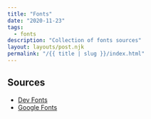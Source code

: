 ```yaml
---
title: "Fonts"
date: "2020-11-23"
tags:
  - fonts
description: "Collection of fonts sources"
layout: layouts/post.njk
permalink: "/{{ title | slug }}/index.html"
---
```


## Sources

* [Dev Fonts](https://devfonts.gafi.dev/)
* [Google Fonts](https://fonts.google.com/)
